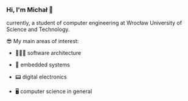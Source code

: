 ### Hi, I'm Michał 👋
currently, a student of computer engineering at Wrocław University of Science and Technology.

😎 My main areas of interest:

* 👨🏽‍💻 software architecture

* 🤖 embedded systems

* 📟 digital electronics 

* 🖥️ computer science in general
